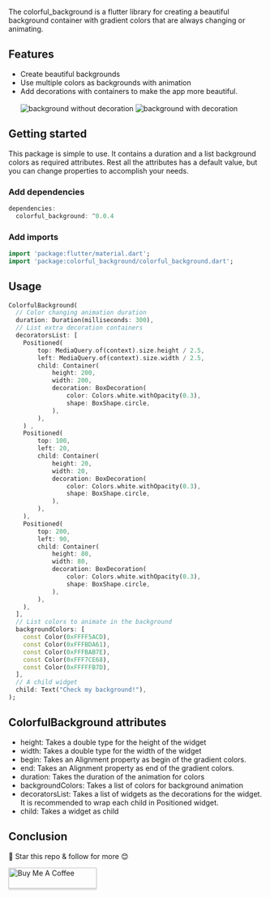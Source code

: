<!-- 
This README describes the package. If you publish this package to pub.dev,
this README's contents appear on the landing page for your package.

For information about how to write a good package README, see the guide for
[writing package pages](https://dart.dev/guides/libraries/writing-package-pages). 

For general information about developing packages, see the Dart guide for
[creating packages](https://dart.dev/guides/libraries/create-library-packages)
and the Flutter guide for
[developing packages and plugins](https://flutter.dev/developing-packages). 
-->
The colorful_background is a flutter library for creating a beautiful  background container with 
gradient colors that are always changing or animating.

## Features
* Create beautiful backgrounds
* Use multiple colors as backgrounds with animation
* Add decorations with containers to make the app more beautiful.<br><br>
![background without decoration](https://github.com/x-abgth/x-abgth/blob/master/img/colorful_background/bg1.gif)
![background with decoration](https://github.com/x-abgth/x-abgth/blob/master/img/colorful_background/bg2.gif)
## Getting started
This package is simple to use. It contains a duration and a list background colors as required 
attributes. Rest all the attributes has a default value, but you can change properties to accomplish your needs. 

### Add dependencies
```dart
dependencies:
  colorful_background: ^0.0.4
```

### Add imports
```dart
import 'package:flutter/material.dart';
import 'package:colorful_background/colorful_background.dart';
```

## Usage

```dart
ColorfulBackground(
  // Color changing animation duration
  duration: Duration(milliseconds: 300),
  // List extra decoration containers
  decoratorsList: [
    Positioned(
        top: MediaQuery.of(context).size.height / 2.5,
        left: MediaQuery.of(context).size.width / 2.5,
        child: Container(
            height: 200,
            width: 200,
            decoration: BoxDecoration(
                color: Colors.white.withOpacity(0.3),
                shape: BoxShape.circle,
            ),
        ),
    ) ,
    Positioned(
        top: 100,
        left: 20,
        child: Container(
            height: 20,
            width: 20,
            decoration: BoxDecoration(
                color: Colors.white.withOpacity(0.3),
                shape: BoxShape.circle,
            ),
        ),
    ),
    Positioned(
        top: 200,
        left: 90,
        child: Container(
            height: 80,
            width: 80,
            decoration: BoxDecoration(
                color: Colors.white.withOpacity(0.3),
                shape: BoxShape.circle,
            ),
        ),
    ),
  ],
  // List colors to animate in the background
  backgroundColors: [
    const Color(0xFFFF5ACD),
    const Color(0xFFFBDA61),
    const Color(0xFFFBAB7E),
    const Color(0xFFF7CE68),
    const Color(0xFFFFFB7D),
  ],
  // A child widget
  child: Text("Check my background!"),
);
```

## ColorfulBackground attributes
* height: Takes a double type for the height of the widget
* width: Takes a double type for the width of the widget
* begin: Takes an Alignment property as begin of the gradient colors.
* end: Takes an Alignment property as end of the gradient colors.
* duration: Takes the duration of the animation for colors
* backgroundColors: Takes a list of colors for background animation
* decoratorsList: Takes a list of widgets as the decorations for the widget. It is recommended to wrap each child in Positioned widget.
* child: Takes a widget as child

## Conclusion
🌟 Star this repo & follow for more 😊

<a href="https://www.buymeacoffee.com/abgth" target="_blank"><img src="https://www.buymeacoffee.com/assets/img/custom_images/orange_img.png" alt="Buy Me A Coffee" style="height: 41px !important;width: 174px !important;box-shadow: 0px 3px 2px 0px rgba(190, 190, 190, 0.5) !important;-webkit-box-shadow: 0px 3px 2px 0px rgba(190, 190, 190, 0.5) !important;" ></a>

